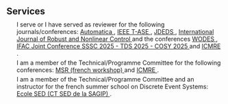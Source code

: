 <h1 id="services"></h1>

<h2 style="margin: 60px 0px 10px;">Services</h2>

<ul style="margin:0 0 5px;">
  I serve or I have served as reviewer for the following journals/conferences: <a href="https://www.sciencedirect.com/journal/automatica">Automatica
</a>, 
<a href="https://ieeexplore.ieee.org/xpl/RecentIssue.jsp?punumber=8856">IEEE T-ASE
</a>, 
<a href="https://link.springer.com/journal/10626
">JDEDS
</a>,
<a href="https://onlinelibrary.wiley.com/journal/10991239
">International Journal of Robust and Nonlinear Control
</a> and the conferences 
<a href="https://www.alessandro-giua.it/WODES/
">WODES
</a>, <a href="https://sssc-tds-cosy-2025.sciencesconf.org
">IFAC Joint Conference SSSC 2025 - TDS 2025 - COSY 2025
</a> and <a href="https://icmre.org
">ICMRE
</a>.
</ul>

<ul style="margin:0 0 5px;">
  I am a member of the Technical/Programme Committee for the following conferences: <a href="https://msr2025.sciencesconf.org">MSR (french workshop)
</a> and <a href="https://icmre.org">ICMRE
</a>.
</ul>

<ul style="margin:0 0 5px;">
  I am a member of the Technical/Programme Committee and an instructor for the french summer school on Discrete Event Systems: <a href="https://ecolesed2025.ls2n.fr">Ecole SED (CT SED de la SAGIP)
</a>.
</ul>

